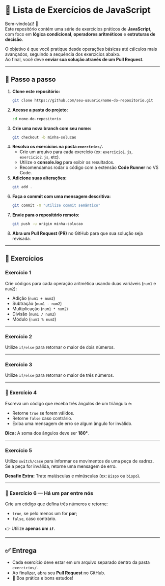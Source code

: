 # 🚀 Lista de Exercícios de JavaScript

Bem-vindo(a)! 🎉  
Este repositório contém uma série de exercícios práticos de **JavaScript**, com foco em **lógica condicional**, **operadores aritméticos** e **estruturas de decisão**.

O objetivo é que você pratique desde operações básicas até cálculos mais avançados, seguindo a sequência dos exercícios abaixo.  
Ao final, você deve **enviar sua solução através de um Pull Request**.

---

## 📌 Passo a passo

1. **Clone este repositório:**
   ```bash
   git clone https://github.com/seu-usuario/nome-do-repositorio.git
   ```
2. **Acesse a pasta do projeto:**
   ```bash
   cd nome-do-repositorio
   ```
3. **Crie uma nova branch com seu nome:**
   ```bash
   git checkout -b minha-solucao
   ```
4. **Resolva os exercícios na pasta `exercicios/`.**
   - Crie um arquivo para cada exercício (ex: `exercicio1.js`, `exercicio2.js`, etc).
   - Utilize o **console.log** para exibir os resultados.
   - Recomendamos rodar o código com a extensão **Code Runner** no VS Code.
5. **Adicione suas alterações:**
   ```bash
   git add .
   ```
6. **Faça o commit com uma mensagem descritiva:**
   ```bash
   git commit -m "utilize commit semântico"
   ```
7. **Envie para o repositório remoto:**
   ```bash
   git push -u origin minha-solucao
   ```
8. **Abra um Pull Request (PR)** no GitHub para que sua solução seja revisada.

---

## 📝 Exercícios

### Exercício 1

Crie códigos para cada operação aritmética usando duas variáveis (`num1` e `num2`):

- Adição (`num1 + num2`)
- Subtração (`num1 - num2`)
- Multiplicação (`num1 * num2`)
- Divisão (`num1 / num2`)
- Módulo (`num1 % num2`)

---

### Exercício 2

Utilize `if/else` para retornar o maior de dois números.

---

### Exercício 3

Utilize `if/else` para retornar o maior de três números.

---

### 🚀 Exercício 4

Escreva um código que receba três ângulos de um triângulo e:

- Retorne `true` se forem válidos.
- Retorne `false` caso contrário.
- Exiba uma mensagem de erro se algum ângulo for inválido.

**Dica:** A soma dos ângulos deve ser **180°**.

---

### Exercício 5

Utilize `switch/case` para informar os movimentos de uma peça de xadrez.  
Se a peça for inválida, retorne uma mensagem de erro.

**Desafio Extra:** Trate maiúsculas e minúsculas (ex: `Bispo` ou `bispo`).

---

### 🚀 Exercício 6 — Há um par entre nós

Crie um código que defina três números e retorne:

- `true`, se pelo menos um for **par**;
- `false`, caso contrário.

👉 Utilize **apenas um `if`**.

---

## ✅ Entrega

- Cada exercício deve estar em um arquivo separado dentro da pasta `exercicios/`.
- Ao finalizar, abra seu **Pull Request** no GitHub.
- 🚀 Boa prática e bons estudos!
